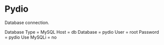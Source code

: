# Pydio

Database connection.

Database Type = MySQL
Host = db
Database = pydio
User = root
Password = pydio
Use MySQLi = no